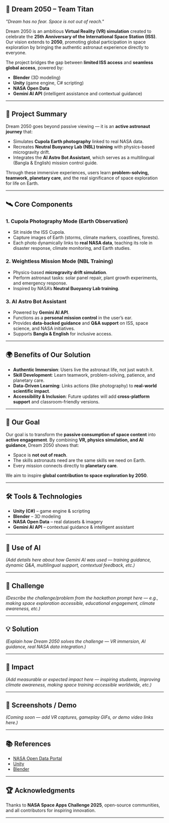 ## 🚀 Dream 2050 – Team Titan

*"Dream has no fear. Space is not out of reach."*

Dream 2050 is an ambitious **Virtual Reality (VR) simulation** created to celebrate the **25th Anniversary of the International Space Station (ISS)**.
Our vision extends to **2050**, promoting global participation in space exploration by bringing the authentic astronaut experience directly to everyone.

The project bridges the gap between **limited ISS access** and **seamless global access**, powered by:

* **Blender** (3D modeling)
* **Unity** (game engine, C# scripting)
* **NASA Open Data**
* **Gemini AI API** (intelligent assistance and contextual guidance)

---

## 🌌 Project Summary

Dream 2050 goes beyond passive viewing — it is an **active astronaut journey** that:

* Simulates **Cupola Earth photography** linked to real NASA data.
* Recreates **Neutral Buoyancy Lab (NBL) training** with physics-based microgravity drift.
* Integrates the **AI Astro Bot Assistant**, which serves as a multilingual (Bangla & English) mission control guide.

Through these immersive experiences, users learn **problem-solving, teamwork, planetary care**, and the real significance of space exploration for life on Earth.

---

## 🛰️ Core Components

### 1. Cupola Photography Mode (Earth Observation)

* Sit inside the ISS Cupola.
* Capture images of Earth (storms, climate markers, coastlines, forests).
* Each photo dynamically links to **real NASA data**, teaching its role in disaster response, climate monitoring, and Earth studies.

### 2. Weightless Mission Mode (NBL Training)

* Physics-based **microgravity drift simulation**.
* Perform astronaut tasks: solar panel repair, plant growth experiments, and emergency response.
* Inspired by NASA’s **Neutral Buoyancy Lab training**.

### 3. AI Astro Bot Assistant

* Powered by **Gemini AI API**.
* Functions as a **personal mission control** in the user’s ear.
* Provides **data-backed guidance** and **Q&A support** on ISS, space science, and NASA initiatives.
* Supports **Bangla & English** for inclusive access.

---

## 🌍 Benefits of Our Solution

* **Authentic Immersion**: Users live the astronaut life, not just watch it.
* **Skill Development**: Learn teamwork, problem-solving, patience, and planetary care.
* **Data-Driven Learning**: Links actions (like photography) to **real-world scientific impact**.
* **Accessibility & Inclusion**: Future updates will add **cross-platform support** and classroom-friendly versions.

---

## 🎯 Our Goal

Our goal is to transform the **passive consumption of space content** into **active engagement**.
By combining **VR, physics simulation, and AI guidance**, Dream 2050 shows that:

* Space is **not out of reach**.
* The skills astronauts need are the same skills we need on Earth.
* Every mission connects directly to **planetary care**.

We aim to inspire **global contribution to space exploration by 2050**.

---

## 🛠️ Tools & Technologies

* **Unity (C#)** – game engine & scripting
* **Blender** – 3D modeling
* **NASA Open Data** – real datasets & imagery
* **Gemini AI API** – contextual guidance & intelligent assistant

---

## 🤖 Use of AI

*(Add details here about how Gemini AI was used — training guidance, dynamic Q&A, multilingual support, contextual feedback, etc.)*

---

## 🧩 Challenge

*(Describe the challenge/problem from the hackathon prompt here — e.g., making space exploration accessible, educational engagement, climate awareness, etc.)*

---

## 💡 Solution

*(Explain how Dream 2050 solves the challenge — VR immersion, AI guidance, real NASA data integration.)*

---

## 🌠 Impact

*(Add measurable or expected impact here — inspiring students, improving climate awareness, making space training accessible worldwide, etc.)*

---

## 📸 Screenshots / Demo

*(Coming soon — add VR captures, gameplay GIFs, or demo video links here.)*

---

## 📚 References

* [NASA Open Data Portal](https://data.nasa.gov/)
* [Unity](https://unity.com/)
* [Blender](https://www.blender.org/)

---

## 🏆 Acknowledgments

Thanks to **NASA Space Apps Challenge 2025**, open-source communities, and all contributors for inspiring innovation.

---
